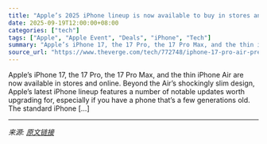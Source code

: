 ```yaml
---
title: "Apple’s 2025 iPhone lineup is now available to buy in stores and online"
date: 2025-09-19T12:00:00+08:00
categories: ["tech"]
tags: ["Apple", "Apple Event", "Deals", "iPhone", "Tech"]
summary: "Apple’s iPhone 17, the 17 Pro, the 17 Pro Max, and the thin iPhone Air are now available in stores and online. Beyond the Air’s shockingly slim design, Apple’s latest iPhone lineup features a number o"
source_url: "https://www.theverge.com/tech/772748/iphone-17-pro-air-preorder-price-how-to-buy-release-date"
---
```


Apple’s iPhone 17, the 17 Pro, the 17 Pro Max, and the thin iPhone Air are now available in stores and online. Beyond the Air’s shockingly slim design, Apple’s latest iPhone lineup features a number of notable updates worth upgrading for, especially if you have a phone that’s a few generations old. The standard iPhone [&#8230;]

---

*来源: [原文链接](https://www.theverge.com/tech/772748/iphone-17-pro-air-preorder-price-how-to-buy-release-date)*
